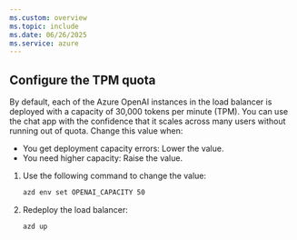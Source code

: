 ```yaml
---
ms.custom: overview
ms.topic: include
ms.date: 06/26/2025
ms.service: azure
---
```


## Configure the TPM quota

By default, each of the Azure OpenAI instances in the load balancer is deployed with a capacity of 30,000 tokens per minute (TPM). You can use the chat app with the confidence that it scales across many users without running out of quota. Change this value when:

* You get deployment capacity errors: Lower the value.
* You need higher capacity: Raise the value.

1. Use the following command to change the value:

    ```bash
    azd env set OPENAI_CAPACITY 50
    ```

1. Redeploy the load balancer:

    ```bash
    azd up
    ```
